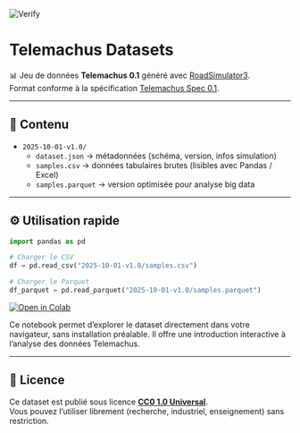 ![Verify](https://github.com/telemachus3/telemachus-datasets/actions/workflows/verify.yml/badge.svg)

# Telemachus Datasets

📊 Jeu de données **Telemachus 0.1** généré avec [RoadSimulator3](https://github.com/SebE585/RoadSimulator3).  
Format conforme à la spécification [Telemachus Spec 0.1](https://github.com/telemachus3/telemachus-spec).

---

## 📂 Contenu

- `2025-10-01-v1.0/`
  - `dataset.json` → métadonnées (schéma, version, infos simulation)
  - `samples.csv` → données tabulaires brutes (lisibles avec Pandas / Excel)
  - `samples.parquet` → version optimisée pour analyse big data

---

## ⚙️ Utilisation rapide

```python
import pandas as pd

# Charger le CSV
df = pd.read_csv("2025-10-01-v1.0/samples.csv")

# Charger le Parquet
df_parquet = pd.read_parquet("2025-10-01-v1.0/samples.parquet")
```

[![Open in Colab](https://colab.research.google.com/assets/colab-badge.svg)](https://github.com/telemachus3/telemachus-datasets/blob/main/notebooks/quickstart.ipynb)

Ce notebook permet d’explorer le dataset directement dans votre navigateur, sans installation préalable. Il offre une introduction interactive à l’analyse des données Telemachus. 

---

## 📜 Licence

Ce dataset est publié sous licence **[CC0 1.0 Universal](LICENSE)**.  
Vous pouvez l’utiliser librement (recherche, industriel, enseignement) sans restriction.